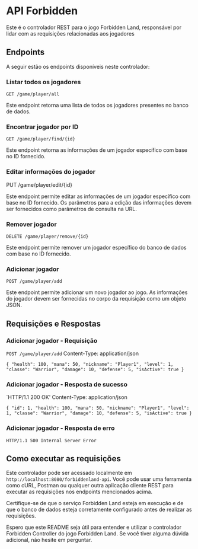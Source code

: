 # API Forbidden

Este é o controlador REST para o jogo Forbidden Land, responsável por lidar com as requisições relacionadas aos jogadores

## Endpoints

A seguir estão os endpoints disponíveis neste controlador:

### Listar todos os jogadores

`GET /game/player/all`

Este endpoint retorna uma lista de todos os jogadores presentes no banco de dados.

### Encontrar jogador por ID

`GET /game/player/find/{id}`

Este endpoint retorna as informações de um jogador específico com base no ID fornecido.

### Editar informações do jogador

PUT /game/player/edit/{id}


Este endpoint permite editar as informações de um jogador específico com base no ID fornecido. Os parâmetros para a edição das informações devem ser fornecidos como parâmetros de consulta na URL.

### Remover jogador

`DELETE /game/player/remove/{id}`


Este endpoint permite remover um jogador específico do banco de dados com base no ID fornecido.

### Adicionar jogador

`POST /game/player/add`


Este endpoint permite adicionar um novo jogador ao jogo. As informações do jogador devem ser fornecidas no corpo da requisição como um objeto JSON.

## Requisições e Respostas

### Adicionar jogador - Requisição

`POST /game/player/add`
Content-Type: application/json

`{
"health": 100,
"mana": 50,
"nickname": "Player1",
"level": 1,
"classe": "Warrior",
"damage": 10,
"defense": 5,
"isActive": true
}`

### Adicionar jogador - Resposta de sucesso

`HTTP/1.1 200 OK'
Content-Type: application/json

`{
"id": 1,
"health": 100,
"mana": 50,
"nickname": "Player1",
"level": 1,
"classe": "Warrior",
"damage": 10,
"defense": 5,
"isActive": true
}`


### Adicionar jogador - Resposta de erro

`HTTP/1.1 500 Internal Server Error`

## Como executar as requisições

Este controlador pode ser acessado localmente em `http://localhost:8080/forbiddenland-api`. Você pode usar uma ferramenta como cURL, Postman ou qualquer outra aplicação cliente REST para executar as requisições nos endpoints mencionados acima.

Certifique-se de que o serviço Forbidden Land esteja em execução e de que o banco de dados esteja corretamente configurado antes de realizar as requisições.

Espero que este README seja útil para entender e utilizar o controlador Forbidden Controller do jogo Forbidden Land. Se você tiver alguma dúvida adicional, não hesite em perguntar.




